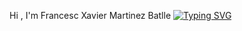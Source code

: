 Hi , I'm Francesc Xavier Martinez Batlle 
[![Typing SVG](https://readme-typing-svg.demolab.com?font=Fira+Code&weight=600&size=28&pause=1200&color=FFD700&center=true&vCenter=true&width=700&lines=Hi%2C+I'm+Xavi+Mart%C3%ADnez+%F0%9F%91%8B;Computer+Science;Desarrollador+Multiplataforma+Junior)](https://git.io/typing-svg)

<!--
**xavki/Xavki** is a ✨ _special_ ✨ repository because its `README.md` (this file) appears on your GitHub profile.

Here are some ideas to get you started:

- 🔭 I’m currently working on ...
- 🌱 I’m currently learning ...
- 👯 I’m looking to collaborate on ...
- 🤔 I’m looking for help with ...
- 💬 Ask me about ...
- 📫 How to reach me: ...
- 😄 Pronouns: ...
- ⚡ Fun fact: ...
-->
